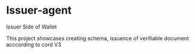 # Issuer-agent
Issuer Side of Wallet


This project showcases creating schema, issuence of verifiable document acccording to cord V3

